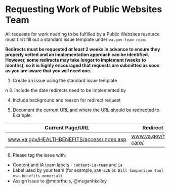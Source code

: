 # Requesting Work of Public Websites Team

All requests for work needing to be fulfilled by a Public Websites resource must first fill out a standard issue template under ```va.gov-team repo```. 

**Redirects must be requested *at least* 2 weeks in advance to ensure they  properly vetted and an implementation approach can be identified. However, some redirects may take longer to implement (weeks to months), so it is highly encouraged that requests are submitted as soon as you are aware that you will need one.**

1. Create an issue using the standard issue template

n
3. Include the date redirects need to be implemented by

4. Include background and reason for redirect request

5. Document the current URL and where the URL should be redirected to.  Example:

Current Page/URL  |  Redirect to
---  |  ---
www.va.gov/HEALTHBENEFITS/access/index.asp | www.va.gov/health-care/

6. Please tag the issue with:
- Content and IA team labels  - `content-ia-team` and `ia` 
- Label used by your team (for example, ```BAH-526``` ```GI Bill Comparison Tool``` ```vsa-benefits-memorial```)
- Assign issue to @mnorthuis, @meganhkelley
